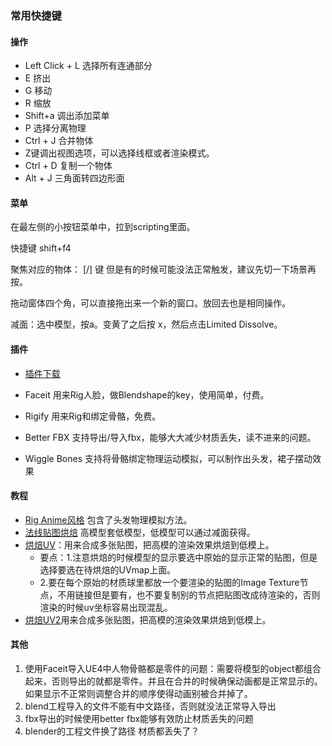 ### 常用快捷键


#### 操作

- Left Click + L 选择所有连通部分
- E         挤出
- G         移动
- R         缩放
- Shift+a   调出添加菜单
- P         选择分离物理
- Ctrl + J  合并物体
- Z键调出视图选项，可以选择线框或者渲染模式。
- Ctrl + D  复制一个物体
- Alt + J 三角面转四边形面

#### 菜单

在最左侧的小按钮菜单中，拉到scripting里面。

快捷键 shift+f4

聚焦对应的物体： [/] 键 但是有的时候可能没法正常触发，建议先切一下场景再按。

拖动窗体四个角，可以直接拖出来一个新的窗口。放回去也是相同操作。

减面：选中模型，按a。变黄了之后按 x，然后点击Limited Dissolve。


#### 插件
- [插件下载](http://www.gfxcamp.com/)

- Faceit 用来Rig人脸，做Blendshape的key，使用简单，付费。

- Rigify 用来Rig和绑定骨骼，免费。

- Better FBX 支持导出/导入fbx，能够大大减少材质丢失，读不进来的问题。

- Wiggle Bones 支持将骨骼绑定物理运动模拟，可以制作出头发，裙子摆动效果

#### 教程
- [Rig Anime风格](https://www.youtube.com/watch?v=G2orwhrl4VU&t=21s) 包含了头发物理模拟方法。
- [法线贴图烘焙](https://blog.csdn.net/danad/article/details/108238002) 高模型套低模型，低模型可以通过减面获得。
- [烘焙UV](https://www.bilibili.com/video/BV1y64y1c743?from=search&seid=13011383412069161005)：用来合成多张贴图，把高模的渲染效果烘焙到低模上。
  - 要点：1.注意烘焙的时候模型的显示要选中原始的显示正常的贴图，但是选择要选在待烘焙的UVmap上面。
  - 2.要在每个原始的材质球里都放一个要渲染的贴图的Image Texture节点，不用链接但是要有，也不要复制别的节点把贴图改成待渲染的，否则渲染的时候uv坐标容易出现混乱。
- [烘焙UV2](https://www.bilibili.com/video/BV1Uy4y127pv?from=search&seid=10464612612721417026)用来合成多张贴图，把高模的渲染效果烘焙到低模上。

#### 其他
1. 使用Faceit导入UE4中人物骨骼都是零件的问题：需要将模型的object都组合起来，否则导出的就都是零件。并且在合并的时候确保动画都是正常显示的。如果显示不正常则调整合并的顺序使得动画别被合并掉了。
2. blend工程导入的文件不能有中文路径，否则就没法正常导入导出
3. fbx导出的时候使用better fbx能够有效防止材质丢失的问题
4. blender的工程文件换了路径 材质都丢失了？



